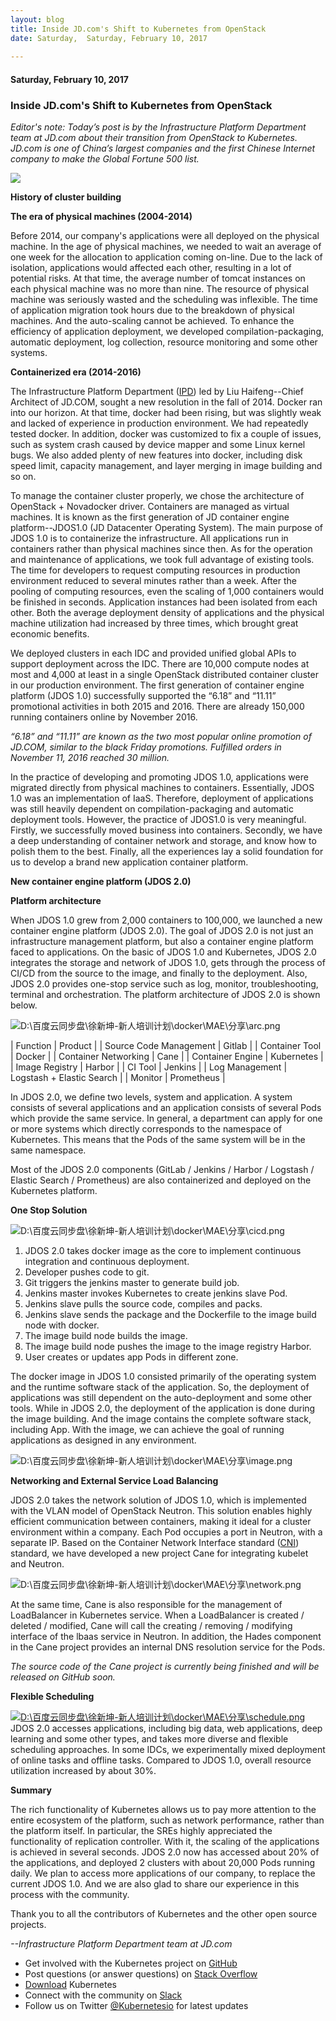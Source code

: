 ```yaml
---
layout: blog
title: Inside JD.com's Shift to Kubernetes from OpenStack
date: Saturday,  Saturday, February 10, 2017 
 
---
```

#### Saturday, February 10, 2017 
### Inside JD.com's Shift to Kubernetes from OpenStack 
_Editor's note: Today’s post is by the Infrastructure Platform Department team at JD.com about their transition from OpenStack to Kubernetes. JD.com is one of China’s largest companies and the first Chinese Internet company to make the Global Fortune 500 list._  
  

[![](https://upload.wikimedia.org/wikipedia/en/7/79/JD_logo.png)](https://upload.wikimedia.org/wikipedia/en/7/79/JD_logo.png)
  
  
**History of cluster building**  
  
**The era of physical machines (2004-2014)**  
  
Before 2014, our company's applications were all deployed on the physical machine. In the age of physical machines, we needed to wait an average of one week for the allocation to application coming on-line. Due to the lack of isolation, applications would affected each other, resulting in a lot of potential risks. At that time, the average number of tomcat instances on each physical machine was no more than nine. The resource of physical machine was seriously wasted and the scheduling was inflexible. The time of application migration took hours due to the breakdown of physical machines. And the auto-scaling cannot be achieved. To enhance the efficiency of application deployment, we developed compilation-packaging, automatic deployment, log collection, resource monitoring and some other systems.  
  
**Containerized era (2014-2016)**  
  
The Infrastructure Platform Department ([IPD](https://github.com/ipdcode)) led by Liu Haifeng--Chief Architect of JD.COM, sought a new resolution in the fall of 2014. Docker ran into our horizon. At that time, docker had been rising, but was slightly weak and lacked of experience in production environment. We had repeatedly tested docker. In addition, docker was customized to fix a couple of issues, such as system crash caused by device mapper and some Linux kernel bugs. We also added plenty of new features into docker, including disk speed limit, capacity management, and layer merging in image building and so on.  
  
To manage the container cluster properly, we chose the architecture of OpenStack + Novadocker driver. Containers are managed as virtual machines. It is known as the first generation of JD container engine platform--JDOS1.0 (JD Datacenter Operating System). The main purpose of JDOS 1.0 is to containerize the infrastructure. All applications run in containers rather than physical machines since then. As for the operation and maintenance of applications, we took full advantage of existing tools. The time for developers to request computing resources in production environment reduced to several minutes rather than a week. After the pooling of computing resources, even the scaling of 1,000 containers would be finished in seconds. Application instances had been isolated from each other. Both the average deployment density of applications and the physical machine utilization had increased by three times, which brought great economic benefits.  
  
We deployed clusters in each IDC and provided unified global APIs to support deployment across the IDC. There are 10,000 compute nodes at most and 4,000 at least in a single OpenStack distributed container cluster in our production environment. The first generation of container engine platform (JDOS 1.0) successfully supported the “6.18” and “11.11” promotional activities in both 2015 and 2016. There are already 150,000 running containers online by November 2016.  
  
_“6.18” and “11.11” are known as the two most popular online promotion of JD.COM, similar to the black Friday promotions. Fulfilled orders in November 11, 2016 reached 30 million.&nbsp;_  
  
In the practice of developing and promoting JDOS 1.0, applications were migrated directly from physical machines to containers. Essentially, JDOS 1.0 was an implementation of IaaS. Therefore, deployment of applications was still heavily dependent on compilation-packaging and automatic deployment tools. However, the practice of JDOS1.0 is very meaningful. Firstly, we successfully moved business into containers. Secondly, we have a deep understanding of container network and storage, and know how to polish them to the best. Finally, all the experiences lay a solid foundation for us to develop a brand new application container platform.  
  
**New container engine platform (JDOS 2.0)**  
  
**Platform architecture**  
  
When JDOS 1.0 grew from 2,000 containers to 100,000, we launched a new container engine platform (JDOS 2.0). The goal of JDOS 2.0 is not just an infrastructure management platform, but also a container engine platform faced to applications. On the basic of JDOS 1.0 and Kubernetes, JDOS 2.0 integrates the storage and network of JDOS 1.0, gets through the process of CI/CD from the source to the image, and finally to the deployment. Also, JDOS 2.0 provides one-stop service such as log, monitor, troubleshooting, terminal and orchestration. The platform architecture of JDOS 2.0 is shown below.  
  
  

 ![D:\百度云同步盘\徐新坤-新人培训计划\docker\MAE\分享\arc.png](https://lh3.googleusercontent.com/Hs2DAPmZIbqGrWK8oZvBGBJzZbSwLHry7_go0PmCQFCoB_nEjidMOwD8pHlLjqXHqGXXu140RT4EXQq7OX-qgNHQci1G-0-nEavRxha-L02RFmR9WyKp3sHCuxY2qFWmnz0UIVfpfGL_ZLsQAA)
  

| 
Function
 | 
Product
 |
| 
Source Code Management
 | 
Gitlab
 |
| 
Container Tool
 | 
Docker
 |
| 
Container Networking
 | 
Cane
 |
| 
Container Engine
 | 
Kubernetes
 |
| 
Image Registry
 | 
Harbor
 |
| 
CI Tool
 | 
Jenkins
 |
| 
Log Management
 | 
Logstash + Elastic Search
 |
| 
Monitor
 | 
Prometheus
 |

  
In JDOS 2.0, we define two levels, system and application. A system consists of several applications and an application consists of several Pods which provide the same service. In general, a department can apply for one or more systems which directly corresponds to the namespace of Kubernetes. This means that the Pods of the same system will be in the same namespace.  
  
Most of the JDOS 2.0 components (GitLab / Jenkins / Harbor / Logstash / Elastic Search / Prometheus) are also containerized and deployed on the Kubernetes platform.  
  
**One Stop Solution**  
  
  

 ![D:\百度云同步盘\徐新坤-新人培训计划\docker\MAE\分享\cicd.png](https://lh4.googleusercontent.com/s3hP_s27l4FiV1rR0dcJEg4dAZL9caJbk-kiDnZyfykt5ldXdcsfxlDEdneZJA9L8sPzOvxJI8WyZV0Cm1CI_b_oABKzBwazoEe86yCd9E75Dm0UBfRU2AgzYYzJ5ukxBIME977-mT9GA6XTGw)
  
  
  

1. JDOS 2.0 takes docker image as the core to implement continuous integration and continuous deployment.
2. Developer pushes code to git.
3. Git triggers the jenkins master to generate build job.
4. Jenkins master invokes Kubernetes to create jenkins slave Pod.
5. Jenkins slave pulls the source code, compiles and packs.
6. Jenkins slave sends the package and the Dockerfile to the image build node with docker.
7. The image build node builds the image.
8. The image build node pushes the image to the image registry Harbor.
9. User creates or updates app Pods in different zone.
  
The docker image in JDOS 1.0 consisted primarily of the operating system and the runtime software stack of the application. So, the deployment of applications was still dependent on the auto-deployment and some other tools. While in JDOS 2.0, the deployment of the application is done during the image building. And the image contains the complete software stack, including App. With the image, we can achieve the goal of running applications as designed in any environment.  
  
 ![D:\百度云同步盘\徐新坤-新人培训计划\docker\MAE\分享\image.png](https://lh4.googleusercontent.com/dL9knSIAFBdaOQvIGRt8wUntzPQnV7J0Y4O8osNwQhC2N3O2cPKDA3b64THn0sorPOXXIuldc_tXJMv1dcanhdKf1wk0MfKbxpv_BLeTxo5B1CehgSX66XHYx7BrAeiGt7qFulytO9W5K9JfXg)  

  

**Networking and External Service Load Balancing**

  

JDOS 2.0 takes the network solution of JDOS 1.0, which is implemented with the VLAN model of OpenStack Neutron. This solution enables highly efficient communication between containers, making it ideal for a cluster environment within a company. Each Pod occupies a port in Neutron, with a separate IP. Based on the Container Network Interface standard ([CNI](https://github.com/containernetworking/cni)) standard, we have developed a new project Cane for integrating kubelet and Neutron.

  

 ![D:\百度云同步盘\徐新坤-新人培训计划\docker\MAE\分享\network.png](https://lh6.googleusercontent.com/KV37EdZE0MDzNllUVlvaQYOEgDiS72UmHwPs6o2jj7LB7gL0ptTjxDxfjA9Vi6X-2xTBwsxfLgo6iJnt1P2_C9KHwKYe8bniclL5UsFRhdw0g0Ylr7MAPTSg1a3LQsEtN7eLoNsnl8NENBDETQ)

  

  

At the same time, Cane is also responsible for the management of LoadBalancer in Kubernetes service. When a LoadBalancer is created / deleted / modified, Cane will call the creating / removing / modifying interface of the lbaas service in Neutron. In addition, the Hades component in the Cane project provides an internal DNS resolution service for the Pods.  
  
_The source code of the&nbsp;Cane project is currently being finished and will be released on GitHub soon._  

  

**Flexible Scheduling**

  

  

[![D:\百度云同步盘\徐新坤-新人培训计划\docker\MAE\分享\schedule.png](https://lh6.googleusercontent.com/P6aA1V-ND_i0l6flYQ1TFvjq651FpUznfLRrL6VqmnMYLdP_WUhDDICq9J0d2gcIu16I0Bz2KLAJnfk4RQ1tv1MuKj_hfF6cLdh5JVktH1xFmbFnsNus3anpL7q5NK8WAS0JQFz6cNT32S72Yg)](https://lh6.googleusercontent.com/P6aA1V-ND_i0l6flYQ1TFvjq651FpUznfLRrL6VqmnMYLdP_WUhDDICq9J0d2gcIu16I0Bz2KLAJnfk4RQ1tv1MuKj_hfF6cLdh5JVktH1xFmbFnsNus3anpL7q5NK8WAS0JQFz6cNT32S72Yg)JDOS 2.0 accesses applications, including big data, web applications, deep learning and some other types, and takes more diverse and flexible scheduling approaches. In some IDCs, we experimentally mixed deployment of online tasks and offline tasks. Compared to JDOS 1.0, overall resource utilization increased by about 30%.

  

**Summary**

  

The rich functionality of Kubernetes allows us to pay more attention to the entire ecosystem of the platform, such as network performance, rather than the platform itself. In particular, the SREs highly appreciated the functionality of replication controller. With it, the scaling of the applications is achieved in several seconds. JDOS 2.0 now has accessed about 20% of the applications, and deployed 2 clusters with about 20,000 Pods running daily. We plan to access more applications of our company, to replace the current JDOS 1.0. And we are also glad to share our experience in this process with the community.

  

Thank you to all the contributors of Kubernetes and the other open source projects.

  

  
_--Infrastructure Platform Department team at JD.com_  
  

- Get involved with the Kubernetes project on&nbsp;[GitHub](https://github.com/kubernetes/kubernetes) 
- Post questions (or answer questions) on&nbsp;[Stack Overflow](http://stackoverflow.com/questions/tagged/kubernetes) 
- [Download](http://get.k8s.io/) Kubernetes
- Connect with the community on&nbsp;[Slack](http://slack.k8s.io/)
- Follow us on Twitter&nbsp;[@Kubernetesio](https://twitter.com/kubernetesio) for latest updates

  
  
  
  

  


